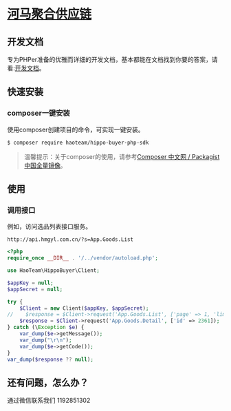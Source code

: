 # [河马聚合供应链](http://cd.hmgyl.com.cn/)   

## 开发文档
专为PHPer准备的优雅而详细的开发文档，基本都能在文档找到你要的答案，请看:[开发文档](http://api.hmgyl.com.cn/docs.php)。  

## 快速安装

### composer一键安装

使用composer创建项目的命令，可实现一键安装。  

```bash
$ composer require haoteam/hippo-buyer-php-sdk
```
> 温馨提示：关于composer的使用，请参考[Composer 中文网 / Packagist 中国全量镜像](http://www.phpcomposer.com/)。  

## 使用

### 调用接口

例如，访问选品列表接口服务。  

```
http://api.hmgyl.com.cn/?s=App.Goods.List
``` 

```php
<?php
require_once __DIR__ . '/../vendor/autoload.php';

use HaoTeam\HippoBuyer\Client;

$appKey = null;
$appSecret = null;

try {
    $Client = new Client($appKey, $appSecret);
//    $response = $Client->request('App.Goods.List', ['page' => 1, 'limit' => 20]);
    $response = $Client->request('App.Goods.Detail', ['id' => 2361]);
} catch (\Exception $e) {
    var_dump($e->getMessage());
    var_dump("\r\n");
    var_dump($e->getCode());
}
var_dump($response ?? null);
```  

## 还有问题，怎么办？ 

通过微信联系我们 1192851302